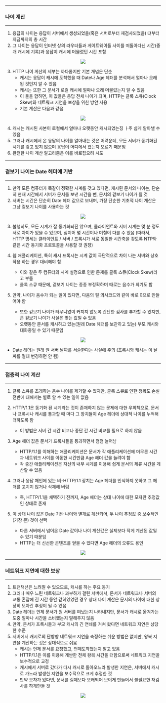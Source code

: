-----
### 나이 계산
-----
1. 응답의 나이는 응답이 서버에서 생성되었을(혹은 서버로부터 재검사되었을) 떄부터 지금까지의 총 시간
2. 그 나이는 응답이 인터넷 상의 라우터들과 게이트웨이들 사이를 떠돌아다닌 시간(중개 캐시에 기록)과 응답이 캐시에 머물렀던 시간 포함
<div align="center">
<img src="https://github.com/user-attachments/assets/4ecaec5a-eb9c-4f97-93f3-5b9da45d83b8">
</div>

3. HTTP 나이 게산의 세부는 까다롭지만 기본 개념은 단순
   - 캐시는 응답이 캐시에 도착했을 때 Date나 Age 헤더를 분석해서 얼마나 오래된 것인지 알 수 있음
   - 캐시는 또한 그 문서가 로컬 캐시에 얼마나 오래 머물렀는지 알 수 있음
   - 이 둘을 합하면, 이 값들은 응답 전체 나이가 되며, HTTP는 클록 스큐(Clock Skew)와 네트워크 지연을 보상을 위한 방안 사용
   - 기본 계산은 다음과 같음
<div align="center">
<img src="https://github.com/user-attachments/assets/150d0f0e-a9b7-4472-864b-fcd39f705eb1">
</div>

4. 캐시는 캐시된 사본이 로컬에서 얼마나 오랫동안 캐시되었는징 ㅏ주 쉽게 알아낼 수 있음
5. 그러나 캐시에서 온 응답의 나이를 알아내는 것은 어려운데, 모든 서버가 동기화된 시계를 갖고 있지 않으며 응답이 어디에서 왔는지 모르기 때문임
6. 완전한 나이 계산 알고리즘은 이를 바로잡으려 시도

-----
### 겉보기 나이는 Date 헤더에 기반
-----
1. 만약 모든 컴퓨터가 똑같이 정확한 시계를 갖고 있다면, 캐시된 문서의 나이는, 단순히 현재 시간에서 서버가 문서를 보낸 시간을 뺀, 문서의 겉보기 나이가 될 것
2. 서버는 시간은 단순히 Date 헤더 값으로 보내며, 가장 단순한 기초적 나이 계산은 그냥 겉보기 나이를 사용하는 것
<div align="center">
<img src="https://github.com/user-attachments/assets/7c3268f0-355c-42c6-92bc-465e8848fe03">
</div>

3. 불행히도, 모든 시계가 잘 동기화되진 않으며, 클라이언트와 서버 시계는 몇 분 정도 서로 차이가 있을 수 있으며, 심지어 몇 시간이나 며칠이 다를 수 있음 (따라서, HTTP 명세는 클라이언트 / 서버 / 프록시가 서로 동일한 시간축을 갖도록 NTP와 같은 시간 동기화 프로토콜을 사용할 것 권장)
4. 웹 애플리케이션, 특히 캐시 프록시는 시계 값이 극단적으로 차이 나는 서버와 상호작용 하는 경우 대비해야 함
   - 이와 같은 두 컴퓨터의 시계 설정으로 인한 문제를 클록 스큐(Clock Skew)라고 부름
   - 클록 스큐 때문에, 겉보기 나이는 종종 부정확하며 때로는 음수가 되기도 함

5. 만약, 나이가 음수가 되는 일이 있다면, 다음의 펄 의사코드와 같이 바로 0으로 만들어야 함
   - 또한 겉보기 나이가 터무니없이 커지지 않도록 간단한 검사를 추가할 수 있지만, 큰 겉보기 나이가 사실은 맞는 값일 수 있음
   - 오랫동안 문서를 캐시하고 있는(원래 Date 헤더를 보관하고 있는) 부모 캐시와 대화중일 수 있기 때문임
<div align="center">
<img src="https://github.com/user-attachments/assets/03041e76-94b2-4abd-a110-af21aaeb5b38">
</div>

   - Date 헤더는 원래 원 서버 날짜를 서술한다는 사실에 주의 (프록시와 캐시는 이 날짜를 절대 변경하면 안 됨)

-----
### 점층적 나이 계산
-----
1. 클록 스큐를 초래하는 음수 나이를 제거할 수 있지만, 클록 스큐로 인한 정확도 손실 전반에 대해서는 별로 할 수 있는 일이 없음
2. HTTP/1.1은 동기화 된 시계라는 것이 존재하지 않는 문제에 대한 우회책으로, 문서나 프록시나 캐시를 통과할 때 마다 그 장치들이 Age 헤더에 상대적 나이를 누적해 더하도록 함
   - 이 방법은 서버 간 시간 비교나 종단 간 시간 비교를 필요로 하지 않음

3. Age 헤더 값은 문서가 프록시들을 통과하면서 점점 늘어남
   - HTTP/1.1를 이해하는 애플리케이션은 문서가 각 애플리케이션에 머무른 시간과 네트워크 사이를 이동한 시간만큼 Age 헤더 값을 늘려야 함
   - 각 중간 애플리케이션은 자신의 내부 시계를 이용해 쉽게 문서의 체류 시간을 계산할 수 있음
  
4. 그러나 응답 체인에 있는 비-HTTP/1.1 장치는 Age 헤더를 인식하지 못하고 그 헤더를 고치지 않거나 삭제해 버림
   - 즉, HTTP/1.1을 채택하기 전까지, Age 헤더는 상대 나이에 대한 모자란 추정값인 상태로 존재

5. 이 상대 나이 값은 Date 기반 나이와 별개로 계산되어, 두 나이 추정값 중 보수적인(가장 큰) 것이 선택
   - 다른 서버에서 넘어온 Date 값이나 나이 계산값은 실제보다 작게 계산된 값일 수 있기 때문임
   - HTTP는 더 신선한 콘텐츠를 얻을 수 있다면 Age 헤더의 오류도 용인
<div align="center">
<img src="https://github.com/user-attachments/assets/9f89d4ef-9453-4526-87b5-2443f415fde1">
</div>

-----
### 네트워크 지연에 대한 보상
-----
1. 트랜잭션은 느려질 수 있으므로, 캐시를 하는 주요 동기
2. 그러나 매우 느린 네트워크나 과부하가 걸린 서버에서, 문서가 네트워크나 서버의 교통 혼잡에 긴 시간 동안 갇혀있었던 경우 상대 나이 계산은 문서의 나이에 대한 상당히 모자란 추정이 될 수 있음
3. Date 헤더는 언제 문서가 원 서버를 떠났는지 나타내지만, 문서가 캐시로 옮겨가는 도중 얼마나 시간을 소비했는지 말해주지 않음
4. 만약, 문서가 프록시들과 부모 캐시의 긴 연쇄를 거쳐 왔다면 네트워크 지연은 상당한 수준
5. 서버에서 캐시로의 단방향 네트워크 지연을 측정하는 쉬운 방법은 없지만, 왕복 지연을 계산하는 것은 상대적으로 쉬움
   - 캐시는 언제 문서를 요청했고, 언제도착했는지 알고 있음
   - HTTP/1.1은 이를 이용해 게싼한 전체 왕복 시간을 더함으로써 네트워크 지연을 보수적으로 교정
   - 캐시에서 서버로 갔다가 다시 캐시로 돌아오느라 발생한 지연은, 서버에서 캐시로 가느라 발생한 지연을 보수적으로 크게 추정한 것
   - 만약 오차가 있다면, 문서를 실제보다 오래되어 보이게 만들어서 불필요한 재검사를 하게만들 것
<div align="center">
<img src="https://github.com/user-attachments/assets/88664d7d-377f-419e-9383-21eb37c996f7">
</div>
